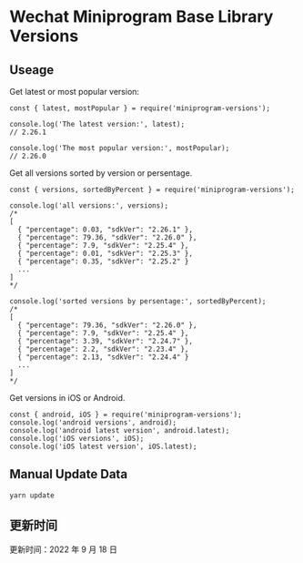 
# Wechat Miniprogram Base Library Versions

## Useage

Get latest or most popular version:

```;
const { latest, mostPopular } = require('miniprogram-versions');

console.log('The latest version:', latest);
// 2.26.1

console.log('The most popular version:', mostPopular);
// 2.26.0

```

Get all versions sorted by version or persentage.

```
const { versions, sortedByPercent } = require('miniprogram-versions');

console.log('all versions:', versions);
/*
[
  { "percentage": 0.03, "sdkVer": "2.26.1" },
  { "percentage": 79.36, "sdkVer": "2.26.0" },
  { "percentage": 7.9, "sdkVer": "2.25.4" },
  { "percentage": 0.01, "sdkVer": "2.25.3" },
  { "percentage": 0.35, "sdkVer": "2.25.2" }
  ...
]
*/

console.log('sorted versions by persentage:', sortedByPercent);
/*
[
  { "percentage": 79.36, "sdkVer": "2.26.0" },
  { "percentage": 7.9, "sdkVer": "2.25.4" },
  { "percentage": 3.39, "sdkVer": "2.24.7" },
  { "percentage": 2.2, "sdkVer": "2.23.4" },
  { "percentage": 2.13, "sdkVer": "2.24.4" }
  ...
]
*/
```

Get versions in iOS or Android.

```
const { android, iOS } = require('miniprogram-versions');
console.log('android versions', android);
console.log('android latest version', android.latest);
console.log('iOS versions', iOS);
console.log('iOS latest version', iOS.latest);
```

## Manual Update Data

```
yarn update
```

## 更新时间

更新时间：2022 年 9 月 18 日
